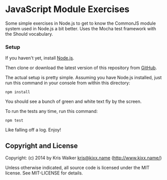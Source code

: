 JavaScript Module Exercises
===========================
Some simple exercises in Node.js to get to know the CommonJS module system used in Node.js a bit better. Uses the Mocha test framework with the Should vocabulary.

### Setup
If you haven't yet, install [Node.js](http://nodejs.org/).

Then clone or download the latest version of this repository from
[GitHub](https://github.com/kixxauth/js_modules_exercises).

The actual setup is pretty simple. Assuming you have Node.js installed, just run this command in your console from within this directory:

    npm install

You should see a bunch of green and white text fly by the screen.

To run the tests any time, run this command:

    npm test

Like falling off a log. Enjoy!

Copyright and License
---------------------
Copyright: (c) 2014 by Kris Walker <kris@kixx.name> (http://www.kixx.name/)

Unless otherwise indicated, all source code is licensed under the MIT license. See MIT-LICENSE for details.
